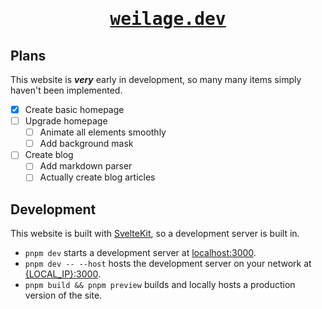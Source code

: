 <h1 align="center"><pre><a target="_blank" href="https://weilage.dev">weilage.dev</a></pre></h1>

## Plans
This website is __*very*__ early in development, so many many items simply haven't been implemented.

- [x] Create basic homepage
- [ ] Upgrade homepage
    - [ ] Animate all elements smoothly
    - [ ] Add background mask
- [ ] Create blog
    - [ ] Add markdown parser
    - [ ] Actually create blog articles

## Development
This website is built with <a target="blank" href="https://kit.svelte.dev">SvelteKit</a>, so a development server is built in.
- `pnpm dev` starts a development server at <a target="_blank" href="http://localhost:3000">localhost:3000</a>.
- `pnpm dev -- --host` hosts the development server on your network at <a target="_blank" href="about:blank">{LOCAL_IP}:3000</a>.
- `pnpm build && pnpm preview` builds and locally hosts a production version of the site.